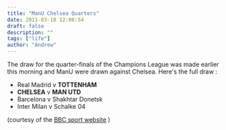 ```yaml
---
title: "ManU Chelsea Quarters"
date: 2011-03-18 12:08:54
draft: false
description: ""
tags: ["life"]
author: "Andrew"
---
```


The draw for the quarter-finals of the Champions League was made earlier this morning and ManU were drawn against Chelsea. Here's the full draw :

- Real Madrid v **TOTTENHAM**
- **CHELSEA** v **MAN UTD**
- Barcelona v Shakhtar Donetsk
- Inter Milan v Schalke 04

(courtesy of the [BBC sport website](http://news.bbc.co.uk/sport1/hi/football/9428748.stm "Champions League Quarter-final Draw") )
